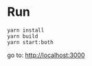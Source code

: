 # Run
```
yarn install
yarn build
yarn start:both
```
go to: [http://localhost:3000](http://localhost:3000)
